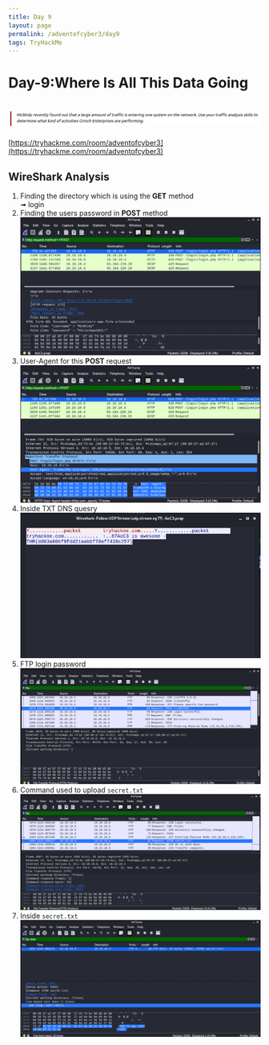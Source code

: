 ```yaml
---
title: Day 9
layout: page
permalink: /adventofcyber3/day9
tags: TryHackMe
---
```


# Day-9:Where Is All This Data Going
# ![front](/images/aoc3/d9/front.png)
[https://tryhackme.com/room/adventofcyber3](https://tryhackme.com/room/adventofcyber3)


## WireShark Analysis
1. Finding the directory which is using the **GET** method<br>
➟ login
2. Finding the users password in **POST** method<br>
![user_passwd](/images/aoc3/d9/post_passwd.png)
3. User-Agent for this **POST** request<br>
![user_agent](/images/aoc3/d9/user_agent.png)
4. Inside TXT DNS quesry<br>
![dns](/images/aoc3/d9/dns.png)
5. FTP login password<br>
![ftp](/images/aoc3/d9/ftp.png)
6. Command used to upload `secret.txt`<br>
![secret](/images/aoc3/d9/secret.png)
7. Inside `secret.txt`<br>
![inside](/images/aoc3/d9/inside.png)